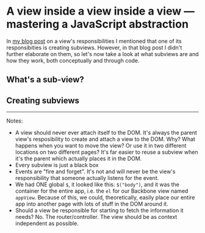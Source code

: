 A view inside a view inside a view — mastering a JavaScript abstraction
=======================================================================

In [my blog post]() on a view's responsibilities I mentioned that one of
its responsibities is creating subviews. However, in that blog post I
didn't further elaborate on them, so let's now take a look at what
subviews are and how they work, both conceptually and through code.

What's a sub-view?
------------------



Creating subviews
-----------------

---

Notes:

* A view should never ever attach itself to the DOM. It's always the
  parent view's resposibility to create and attach a view to the DOM.
  Why? What happens when you want to move the view? Or use it in two
  different locations on two different pages? It's far easier to reuse a
  subview when it's the parent which actually places it in the DOM.
* Every subview is just a black box
* Events are "fire and forget". It's not and will never be the view's
  responsibility that someone actually listens for the event.
* We had ONE global `$`, it looked like this: `$("body")`, and it was
  the container for the entire app, i.e. the `el` for our Backbone view
  named `appView`. Because of this, we could, theoretically, easily
  place our entire app into another page with lots of stuff in the DOM
  around it.
* Should a view be responsible for starting to fetch the information it
  needs? No. The router/controller. The view should be as context
  independent as possible.
